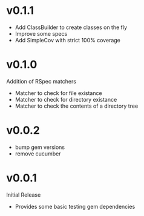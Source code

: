 # v0.1.1

  * Add ClassBuilder to create classes on the fly
  * Improve some specs
  * Add SimpleCov with strict 100% coverage

# v0.1.0

Addition of RSpec matchers
  * Matcher to check for file existance
  * Matcher to check for directory existance
  * Matcher to check the contents of a directory tree

# v0.0.2
  * bump gem versions
  * remove cucumber

# v0.0.1
  Initial Release

* Provides some basic testing gem dependencies
